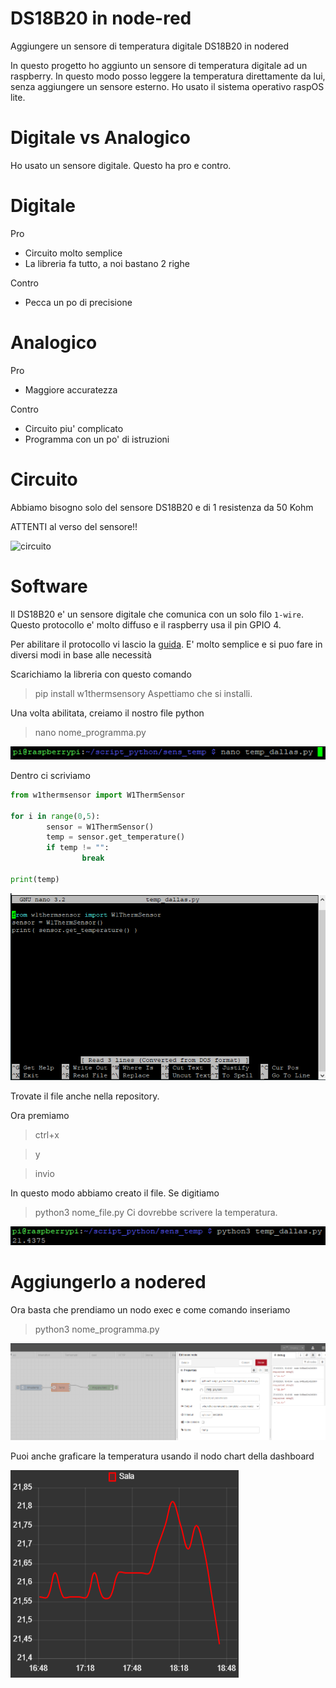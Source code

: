 # DS18B20 in node-red
Aggiungere un sensore di temperatura digitale DS18B20 in nodered

In questo progetto ho aggiunto un sensore di temperatura digitale ad un raspberry. In questo modo posso leggere la temperatura direttamente da lui, senza aggiungere un sensore esterno.
Ho usato il sistema operativo raspOS lite.

# Digitale vs Analogico
Ho usato un sensore digitale. Questo ha pro e contro.

# Digitale
Pro 
- Circuito molto semplice
- La libreria fa tutto, a noi bastano 2 righe

Contro
- Pecca un po di precisione 

# Analogico
Pro
- Maggiore accuratezza

Contro
- Circuito piu' complicato
- Programma con un po' di istruzioni

# Circuito
Abbiamo bisogno solo del sensore DS18B20 e di 1 resistenza da 50 Kohm

ATTENTI al verso del sensore!!

![circuito](https://farm5.staticflickr.com/4215/35139160190_cea3435a09_b_d.jpg)


# Software
Il DS18B20 e' un sensore digitale che comunica con un solo filo `1-wire`.
Questo protocollo e' molto diffuso e il raspberry usa il pin GPIO 4.

Per abilitare il protocollo vi lascio la [guida](https://www.raspberrypi-spy.co.uk/2018/02/enable-1-wire-interface-raspberry-pi/). E' molto semplice e si puo fare in diversi modi in base alle necessità


Scarichiamo la libreria con questo comando
> pip install w1thermsensory
Aspettiamo che si installi.

Una volta abilitata, creiamo il nostro file python

> nano nome_programma.py

![nano](https://github.com/M4M0M3N/DS18B20_node-red/blob/main/img/nano.png?raw=true)

Dentro ci scriviamo

```python
from w1thermsensor import W1ThermSensor

for i in range(0,5):
        sensor = W1ThermSensor()
        temp = sensor.get_temperature()
        if temp != "":
                break

print(temp)
```

![script](https://github.com/M4M0M3N/DS18B20_node-red/blob/main/img/script.png?raw=true)

Trovate il file anche nella repository.

Ora premiamo 
> ctrl+x

> y

> invio

In questo modo abbiamo creato il file. 
Se digitiamo

> python3 nome_file.py
Ci dovrebbe scrivere la temperatura.

![nano](https://github.com/M4M0M3N/DS18B20_node-red/blob/main/img/temp.png?raw=true)

# Aggiungerlo a nodered
Ora basta che prendiamo un nodo exec e come comando inseriamo
> python3 nome_programma.py

![flow](https://github.com/M4M0M3N/DS18B20_node-red/blob/main/img/node-red.png?raw=true)

Puoi anche graficare la temperatura usando il nodo chart della dashboard

![temp_nodered](https://github.com/M4M0M3N/DS18B20_node-red/blob/main/img/temp_nodered.png?raw=true)
